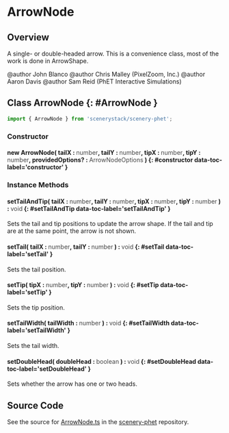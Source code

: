 # ArrowNode

## Overview

A single- or double-headed arrow. This is a convenience class, most of the work is done in ArrowShape.

@author John Blanco
@author Chris Malley (PixelZoom, Inc.)
@author Aaron Davis
@author Sam Reid (PhET Interactive Simulations)

## Class ArrowNode {: #ArrowNode }


```js
import { ArrowNode } from 'scenerystack/scenery-phet';
```
### Constructor

#### new ArrowNode( tailX : <span style="font-weight: 400; opacity: 80%;">number</span>, tailY : <span style="font-weight: 400; opacity: 80%;">number</span>, tipX : <span style="font-weight: 400; opacity: 80%;">number</span>, tipY : <span style="font-weight: 400; opacity: 80%;">number</span>, providedOptions? : <span style="font-weight: 400; opacity: 80%;">ArrowNodeOptions</span> ) {: #constructor data-toc-label='constructor' }

### Instance Methods

#### setTailAndTip( tailX : <span style="font-weight: 400; opacity: 80%;">number</span>, tailY : <span style="font-weight: 400; opacity: 80%;">number</span>, tipX : <span style="font-weight: 400; opacity: 80%;">number</span>, tipY : <span style="font-weight: 400; opacity: 80%;">number</span> ) : <span style="font-weight: 400; opacity: 80%;">void</span> {: #setTailAndTip data-toc-label='setTailAndTip' }

Sets the tail and tip positions to update the arrow shape.
If the tail and tip are at the same point, the arrow is not shown.

#### setTail( tailX : <span style="font-weight: 400; opacity: 80%;">number</span>, tailY : <span style="font-weight: 400; opacity: 80%;">number</span> ) : <span style="font-weight: 400; opacity: 80%;">void</span> {: #setTail data-toc-label='setTail' }

Sets the tail position.

#### setTip( tipX : <span style="font-weight: 400; opacity: 80%;">number</span>, tipY : <span style="font-weight: 400; opacity: 80%;">number</span> ) : <span style="font-weight: 400; opacity: 80%;">void</span> {: #setTip data-toc-label='setTip' }

Sets the tip position.

#### setTailWidth( tailWidth : <span style="font-weight: 400; opacity: 80%;">number</span> ) : <span style="font-weight: 400; opacity: 80%;">void</span> {: #setTailWidth data-toc-label='setTailWidth' }

Sets the tail width.

#### setDoubleHead( doubleHead : <span style="font-weight: 400; opacity: 80%;">boolean</span> ) : <span style="font-weight: 400; opacity: 80%;">void</span> {: #setDoubleHead data-toc-label='setDoubleHead' }

Sets whether the arrow has one or two heads.



## Source Code

See the source for [ArrowNode.ts](https://github.com/phetsims/scenery-phet/blob/main/js/ArrowNode.ts) in the [scenery-phet](https://github.com/phetsims/scenery-phet) repository.
